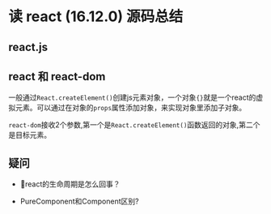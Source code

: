 # 读 react (16.12.0) 源码总结

## react.js

## react 和 react-dom

一般通过`React.createElement()`创建js元素对象，一个对象`{}`就是一个react的虚拟元素。可以通过在对象的`props`属性添加对象，来实现对象里添加子对象。

`react-dom`接收2个参数,第一个是`React.createElement()`函数返回的对象,第二个是目标元素。

## 疑问

- react的生命周期是怎么回事？

- PureComponent和Component区别?
